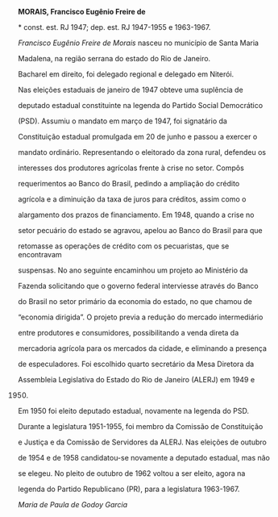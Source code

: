 **MORAIS, Francisco Eugênio Freire de**



\* const. est. RJ 1947; dep. est. RJ 1947-1955 e 1963-1967.



*Francisco Eugênio Freire de Morais* nasceu no município de Santa Maria

Madalena, na região serrana do estado do Rio de Janeiro.



Bacharel em direito, foi delegado regional e delegado em Niterói.



Nas eleições estaduais de janeiro de 1947 obteve uma suplência de

deputado estadual constituinte na legenda do Partido Social Democrático

(PSD). Assumiu o mandato em março de 1947, foi signatário da

Constituição estadual promulgada em 20 de junho e passou a exercer o

mandato ordinário. Representando o eleitorado da zona rural, defendeu os

interesses dos produtores agrícolas frente à crise no setor. Compôs

requerimentos ao Banco do Brasil, pedindo a ampliação do crédito

agrícola e a diminuição da taxa de juros para créditos, assim como o

alargamento dos prazos de financiamento. Em 1948, quando a crise no

setor pecuário do estado se agravou, apelou ao Banco do Brasil para que

retomasse as operações de crédito com os pecuaristas, que se encontravam

suspensas. No ano seguinte encaminhou um projeto ao Ministério da

Fazenda solicitando que o governo federal interviesse através do Banco

do Brasil no setor primário da economia do estado, no que chamou de

“economia dirigida”. O projeto previa a redução do mercado intermediário

entre produtores e consumidores, possibilitando a venda direta da

mercadoria agrícola para os mercados da cidade, e eliminando a presença

de especuladores. Foi escolhido quarto secretário da Mesa Diretora da

Assembleia Legislativa do Estado do Rio de Janeiro (ALERJ) em 1949 e

1950.



Em 1950 foi eleito deputado estadual, novamente na legenda do PSD.

Durante a legislatura 1951-1955, foi membro da Comissão de Constituição

e Justiça e da Comissão de Servidores da ALERJ. Nas eleições de outubro

de 1954 e de 1958 candidatou-se novamente a deputado estadual, mas não

se elegeu. No pleito de outubro de 1962 voltou a ser eleito, agora na

legenda do Partido Republicano (PR), para a legislatura 1963-1967.



*Maria de Paula de Godoy Garcia*



